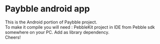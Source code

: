 <h1> Paybble android app </h1>

This is the Android portion of Paybble project. 
<br>
To make it compile you will need :
PebbleKit project in IDE from Pebble sdk somewhere on your PC.
Add as library dependency.
<br>
Cheers!